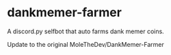 # dankmemer-farmer
A discord.py selfbot that auto farms dank memer coins.

Update to the original MoleTheDev/DankMemer-Farmer
